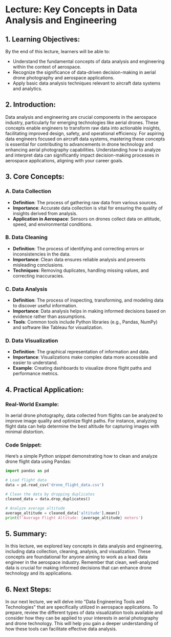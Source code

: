 # Lecture: Key Concepts in Data Analysis and Engineering

## 1. Learning Objectives:
By the end of this lecture, learners will be able to:
- Understand the fundamental concepts of data analysis and engineering within the context of aerospace.
- Recognize the significance of data-driven decision-making in aerial drone photography and aerospace applications.
- Apply basic data analysis techniques relevant to aircraft data systems and analytics.

## 2. Introduction:
Data analysis and engineering are crucial components in the aerospace industry, particularly for emerging technologies like aerial drones. These concepts enable engineers to transform raw data into actionable insights, facilitating improved design, safety, and operational efficiency. For aspiring data engineers focused on aircraft data systems, mastering these concepts is essential for contributing to advancements in drone technology and enhancing aerial photography capabilities. Understanding how to analyze and interpret data can significantly impact decision-making processes in aerospace applications, aligning with your career goals.

## 3. Core Concepts:
### A. Data Collection
- **Definition**: The process of gathering raw data from various sources.
- **Importance**: Accurate data collection is vital for ensuring the quality of insights derived from analysis.
- **Application in Aerospace**: Sensors on drones collect data on altitude, speed, and environmental conditions.

### B. Data Cleaning
- **Definition**: The process of identifying and correcting errors or inconsistencies in the data.
- **Importance**: Clean data ensures reliable analysis and prevents misleading conclusions.
- **Techniques**: Removing duplicates, handling missing values, and correcting inaccuracies.

### C. Data Analysis
- **Definition**: The process of inspecting, transforming, and modeling data to discover useful information.
- **Importance**: Data analysis helps in making informed decisions based on evidence rather than assumptions.
- **Tools**: Common tools include Python libraries (e.g., Pandas, NumPy) and software like Tableau for visualization.

### D. Data Visualization
- **Definition**: The graphical representation of information and data.
- **Importance**: Visualizations make complex data more accessible and easier to understand.
- **Example**: Creating dashboards to visualize drone flight paths and performance metrics.

## 4. Practical Application:
### Real-World Example:
In aerial drone photography, data collected from flights can be analyzed to improve image quality and optimize flight paths. For instance, analyzing flight data can help determine the best altitude for capturing images with minimal distortion.

### Code Snippet:
Here’s a simple Python snippet demonstrating how to clean and analyze drone flight data using Pandas:

```python
import pandas as pd

# Load flight data
data = pd.read_csv('drone_flight_data.csv')

# Clean the data by dropping duplicates
cleaned_data = data.drop_duplicates()

# Analyze average altitude
average_altitude = cleaned_data['altitude'].mean()
print(f'Average Flight Altitude: {average_altitude} meters')
```

## 5. Summary:
In this lecture, we explored key concepts in data analysis and engineering, including data collection, cleaning, analysis, and visualization. These concepts are foundational for anyone aiming to work as a lead data engineer in the aerospace industry. Remember that clean, well-analyzed data is crucial for making informed decisions that can enhance drone technology and its applications.

## 6. Next Steps:
In our next lecture, we will delve into "Data Engineering Tools and Technologies" that are specifically utilized in aerospace applications. To prepare, review the different types of data visualization tools available and consider how they can be applied to your interests in aerial photography and drone technology. This will help you gain a deeper understanding of how these tools can facilitate effective data analysis.